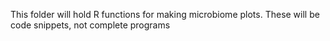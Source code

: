 This folder will hold R functions for making microbiome plots.
These will be code snippets, not complete programs
